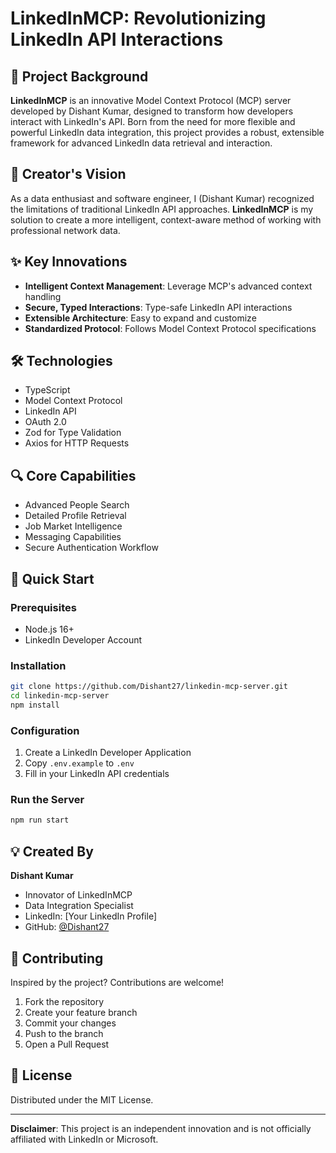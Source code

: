 # LinkedInMCP: Revolutionizing LinkedIn API Interactions

## 🚀 Project Background

**LinkedInMCP** is an innovative Model Context Protocol (MCP) server developed by Dishant Kumar, designed to transform how developers interact with LinkedIn's API. Born from the need for more flexible and powerful LinkedIn data integration, this project provides a robust, extensible framework for advanced LinkedIn data retrieval and interaction.

## 🌟 Creator's Vision

As a data enthusiast and software engineer, I (Dishant Kumar) recognized the limitations of traditional LinkedIn API approaches. **LinkedInMCP** is my solution to create a more intelligent, context-aware method of working with professional network data.

## ✨ Key Innovations

- **Intelligent Context Management**: Leverage MCP's advanced context handling
- **Secure, Typed Interactions**: Type-safe LinkedIn API interactions
- **Extensible Architecture**: Easy to expand and customize
- **Standardized Protocol**: Follows Model Context Protocol specifications

## 🛠️ Technologies

- TypeScript
- Model Context Protocol
- LinkedIn API
- OAuth 2.0
- Zod for Type Validation
- Axios for HTTP Requests

## 🔍 Core Capabilities

- Advanced People Search
- Detailed Profile Retrieval
- Job Market Intelligence
- Messaging Capabilities
- Secure Authentication Workflow

## 🚀 Quick Start

### Prerequisites
- Node.js 16+
- LinkedIn Developer Account

### Installation
```bash
git clone https://github.com/Dishant27/linkedin-mcp-server.git
cd linkedin-mcp-server
npm install
```

### Configuration
1. Create a LinkedIn Developer Application
2. Copy `.env.example` to `.env`
3. Fill in your LinkedIn API credentials

### Run the Server
```bash
npm run start
```

## 💡 Created By

**Dishant Kumar**
- Innovator of LinkedInMCP
- Data Integration Specialist
- LinkedIn: [Your LinkedIn Profile]
- GitHub: [@Dishant27](https://github.com/Dishant27)

## 🤝 Contributing

Inspired by the project? Contributions are welcome!

1. Fork the repository
2. Create your feature branch
3. Commit your changes
4. Push to the branch
5. Open a Pull Request

## 📄 License

Distributed under the MIT License.

---

**Disclaimer**: This project is an independent innovation and is not officially affiliated with LinkedIn or Microsoft.
